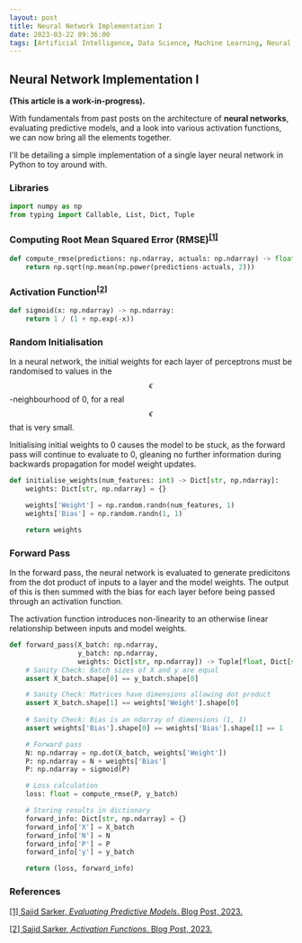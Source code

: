 ```yaml
---
layout: post
title: Neural Network Implementation I
date: 2023-03-22 09:36:00
tags: [Artificial Intelligence, Data Science, Machine Learning, Neural Networks, Python, Statistics]
---
```

## Neural Network Implementation I

**(This article is a work-in-progress).**

With fundamentals from past posts on the architecture of **neural networks**, evaluating predictive models, and a look into various activation functions, we can now bring all the elements together.

I'll be detailing a simple implementation of a single layer neural network in Python to toy around with.

<!--
![Deep Learning Neural Network](/docs/assets/images/dl.png)

**Figure 1.** *Deep Learning Neural Network with Multiple Layers*
-->

### Libraries

```python
import numpy as np
from typing import Callable, List, Dict, Tuple
```

### Computing Root Mean Squared Error (RMSE)<sup>[[1]](https://sajidsarker.github.io/2023/02/09/evaluating-predictive-models.html)</sup>
```python
def compute_rmse(predictions: np.ndarray, actuals: np.ndarray) -> float:
    return np.sqrt(np.mean(np.power(predictions-actuals, 2)))
```

### Activation Function<sup>[[2]](https://sajidsarker.github.io/2023/02/27/activation-functions.html)</sup>
```python
def sigmoid(x: np.ndarray) -> np.ndarray:
    return 1 / (1 + np.exp(-x))
```

### Random Initialisation

In a neural network, the initial weights for each layer of perceptrons must be randomised to values in the $$\epsilon$$-neighbourhood of 0, for a real $$\epsilon$$ that is very small.

Initialising initial weights to 0 causes the model to be stuck, as the forward pass will continue to evaluate to 0, gleaning no further information during backwards propagation for model weight updates. 

```python
def initialise_weights(num_features: int) -> Dict[str, np.ndarray]:
    weights: Dict[str, np.ndarray] = {}

    weights['Weight'] = np.random.randn(num_features, 1)
    weights['Bias'] = np.random.randn(1, 1)

    return weights
```

### Forward Pass

In the forward pass, the neural network is evaluated to generate predicitons from the dot product of inputs to a layer and the model weights. The output of this is then summed with the bias for each layer before being passed through an activation function.

The activation function introduces non-linearity to an otherwise linear relationship between inputs and model weights.

```python
def forward_pass(X_batch: np.ndarray,
                 y_batch: np.ndarray,
                 weights: Dict[str, np.ndarray]) -> Tuple[float, Dict[str, np.ndarray]]:
    # Sanity Check: Batch sizes of X and y are equal
    assert X_batch.shape[0] == y_batch.shape[0]

    # Sanity Check: Matrices have dimensions allowing dot product
    assert X_batch.shape[1] == weights['Weight'].shape[0]
    
    # Sanity Check: Bias is an ndarray of dimensions (1, 1)
    assert weights['Bias'].shape[0] == weights['Bias'].shape[1] == 1

    # Forward pass
    N: np.ndarray = np.dot(X_batch, weights['Weight'])
    P: np.ndarray = N + weights['Bias']
    P: np.ndarray = sigmoid(P)

    # Loss calculation
    loss: float = compute_rmse(P, y_batch)

    # Storing results in dictionary
    forward_info: Dict[str, np.ndarray] = {}
    forward_info['X'] = X_batch
    forward_info['N'] = N
    forward_info['P'] = P
    forward_info['y'] = y_batch

    return (loss, forward_info)
```

### References

[[1] Sajid Sarker, *Evaluating Predictive Models*. Blog Post, 2023.](https://sajidsarker.github.io/2023/02/09/evaluating-predictive-models.html)

[[2] Sajid Sarker, *Activation Functions*. Blog Post, 2023.](https://sajidsarker.github.io/2023/02/27/activation-functions.html)
